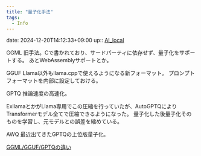 ```yaml
---
title: "量子化手法"
tags:
  - Info
---
```


date: 2024-12-20T14:12:33+09:00
up:: [AI_local](../Bar/AI/AI_local.md)

GGML
旧手法。Cで書かれており、サードパーティに依存せず、量子化をサポートする。
あとWebAssemblyサポートとか。

GGUF
Llama以外もllama.cppで使えるようになる新フォーマット。
プロンプトフォーマットを内部に設定しておける。

GPTQ
推論速度の高速化。

ExllamaとかがLlama専用でこの圧縮を行っていたが、AutoGPTQによりTransformerモデル全てで圧縮できるようになった。
量子化した後量子化そのものを学習し、元モデルとの誤差を縮めている。

AWQ
最近出てきたGPTQの上位版量子化。


[GGML/GGUF/GPTQの違い](https://zenn.dev/kun432/scraps/6fc012752afa62)
